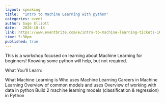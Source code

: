 ```yaml
---
layout: speaking
title:  "Intro to Machine Learning with python"
categories: event
author: Sage Elliott
date:   2020-10-13
link: https://www.eventbrite.com/e/intro-to-machine-learning-tickets-108906722940
time: 5:30pm
published: true
---
```


This is a workshop focused on learning about Machine Learning for beginners! Knowing some python will help, but not required.

What You'll Learn:

What Machine Learning is
Who uses Machine Learning
Careers in Machine Learning
Overview of common models and uses
Overview of working with data in python
Build 2 machine learning models (classification & regression) in Python


